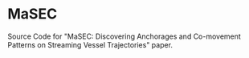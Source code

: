 # MaSEC
Source Code for "MaSEC: Discovering Anchorages and Co-movement Patterns on Streaming Vessel Trajectories" paper.
